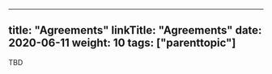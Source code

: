 
---
title: "Agreements"
linkTitle: "Agreements"
date: 2020-06-11
weight: 10
tags: ["parenttopic"]
---

TBD
